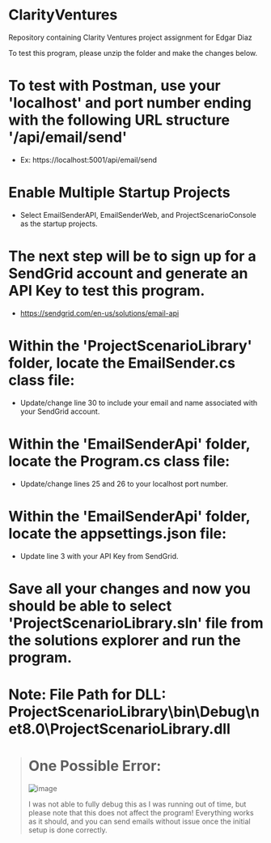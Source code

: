 # ClarityVentures
Repository containing Clarity Ventures project assignment for Edgar Diaz

To test this program, please unzip the folder and make the changes below.

# To test with Postman, use your 'localhost' and port number ending with the following URL structure '/api/email/send'
- Ex: https://localhost:5001/api/email/send

# Enable Multiple Startup Projects
- Select EmailSenderAPI, EmailSenderWeb, and ProjectScenarioConsole as the startup projects.

# The next step will be to sign up for a SendGrid account and generate an API Key to test this program.
- https://sendgrid.com/en-us/solutions/email-api

# Within the 'ProjectScenarioLibrary' folder, locate the EmailSender.cs class file:
- Update/change line 30 to include your email and name associated with your SendGrid account.

# Within the 'EmailSenderApi' folder, locate the Program.cs class file:
- Update/change lines 25 and 26 to your localhost port number.

# Within the 'EmailSenderApi' folder, locate the appsettings.json file:
- Update line 3 with your API Key from SendGrid.

# Save all your changes and now you should be able to select 'ProjectScenarioLibrary.sln' file from the solutions explorer and run the program.

# Note: File Path for DLL: ProjectScenarioLibrary\bin\Debug\net8.0\ProjectScenarioLibrary.dll

> # One Possible Error:
> ![image](https://github.com/user-attachments/assets/7222dba5-2b66-44c9-b78a-d46eee152ce7)
> 
> I was not able to fully debug this as I was running out of time, but please note that this does not affect the program! Everything works as it should, and you can send emails without issue once the initial setup is done correctly.


